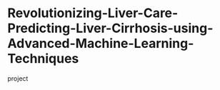# Revolutionizing-Liver-Care-Predicting-Liver-Cirrhosis-using-Advanced-Machine-Learning-Techniques
project
